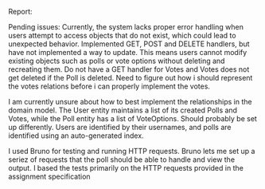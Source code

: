 Report:

Pending issues:
Currently, the system lacks proper error handling when users attempt to access objects that do not exist, 
which could lead to unexpected behavior.
Implemented GET, POST and DELETE handlers, but have not implemented a way to update. This means users cannot modify 
existing objects such as polls or vote options without deleting and recreating them. 
Do not have a GET handler for Votes and Votes does not get deleted if the Poll is deleted. Need to figure out how i should
represent the votes relations before i can properly implement the votes. 

I am currently unsure about how to best implement the relationships in the domain model. The User entity maintains a list 
of its created Polls and Votes, while the Poll entity has a list of VoteOptions. Should probably be set up differently.
Users are identified by their usernames, and polls are identified using an auto-generated index.

I used Bruno for testing and running HTTP requests. Bruno lets me set up a seriez of requests that the poll should
be able to handle and view the output. I based the tests primarily on the HTTP requests provided in the assignment specification


